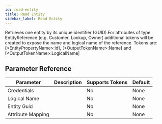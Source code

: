 ```yaml
---
id: read-entity
title: Read Entity
sidebar_label: Read Entity
---
```



Retrieves one entity by its unique identifier (GUID).For attributes of type EntityReference (e.g. Customer, Lookup, Owner) additional tokens will be created to expose the name and logical name of the reference. Tokens are: [&lt;EntityPropertyName&gt;:Id], [&lt;OutputTokenName&gt;:Name] and [&lt;OutputTokenName&gt;:LogicalName]

## Parameter Reference
| Parameter | Description | Supports Tokens | Default |
| -- | -- | -- | -- |
| Credentials |  | No | None |
| Logical Name |  | No | None |
| Entity Guid |  | No | None |
| Attribute Mapping |  | No | None |
